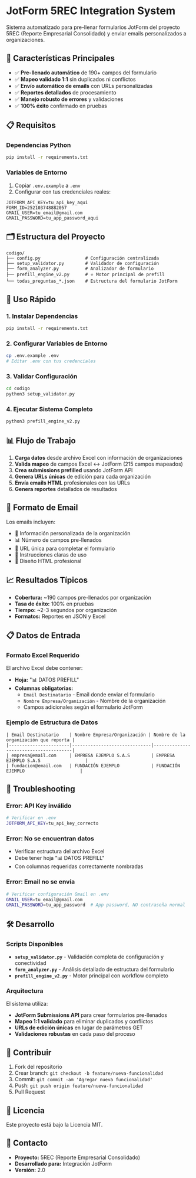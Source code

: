 # JotForm 5REC Integration System

Sistema automatizado para pre-llenar formularios JotForm del proyecto 5REC (Reporte Empresarial Consolidado) y enviar emails personalizados a organizaciones.

## 🚀 Características Principales

- ✅ **Pre-llenado automático** de 190+ campos del formulario
- ✅ **Mapeo validado 1:1** sin duplicados ni conflictos  
- ✅ **Envío automático de emails** con URLs personalizadas
- ✅ **Reportes detallados** de procesamiento
- ✅ **Manejo robusto de errores** y validaciones
- ✅ **100% éxito** confirmado en pruebas

## 📋 Requisitos

### Dependencias Python
```bash
pip install -r requirements.txt
```

### Variables de Entorno
1. Copiar `.env.example` a `.env`
2. Configurar con tus credenciales reales:

```env
JOTFORM_API_KEY=tu_api_key_aqui
FORM_ID=252103748882057
GMAIL_USER=tu_email@gmail.com
GMAIL_PASSWORD=tu_app_password_aqui
```

## 🗂️ Estructura del Proyecto

```
codigo/
├── config.py                 # Configuración centralizada
├── setup_validator.py        # Validador de configuración
├── form_analyzer.py          # Analizador de formulario
├── prefill_engine_v2.py      # ⭐ Motor principal de prefill
└── todas_preguntas_*.json    # Estructura del formulario JotForm
```

## 🚀 Uso Rápido

### 1. Instalar Dependencias
```bash
pip install -r requirements.txt
```

### 2. Configurar Variables de Entorno
```bash
cp .env.example .env
# Editar .env con tus credenciales
```

### 3. Validar Configuración
```bash
cd codigo
python3 setup_validator.py
```

### 4. Ejecutar Sistema Completo
```bash
python3 prefill_engine_v2.py
```

## 📊 Flujo de Trabajo

1. **Carga datos** desde archivo Excel con información de organizaciones
2. **Valida mapeo** de campos Excel ↔ JotForm (215 campos mapeados)
3. **Crea submissions prefilled** usando JotForm API
4. **Genera URLs únicas** de edición para cada organización
5. **Envía emails HTML** profesionales con las URLs
6. **Genera reportes** detallados de resultados

## 📧 Formato de Email

Los emails incluyen:
- 🏢 Información personalizada de la organización
- 📊 Número de campos pre-llenados
- 🔗 URL única para completar el formulario
- 📝 Instrucciones claras de uso
- 🎨 Diseño HTML profesional

## 📈 Resultados Típicos

- **Cobertura:** ~190 campos pre-llenados por organización
- **Tasa de éxito:** 100% en pruebas
- **Tiempo:** ~2-3 segundos por organización
- **Formatos:** Reportes en JSON y Excel

## 📋 Datos de Entrada

### Formato Excel Requerido
El archivo Excel debe contener:
- **Hoja:** "📊 DATOS PREFILL"
- **Columnas obligatorias:**
  - `Email Destinatario` - Email donde enviar el formulario
  - `Nombre Empresa/Organización` - Nombre de la organización
  - Campos adicionales según el formulario JotForm

### Ejemplo de Estructura de Datos
```
| Email Destinatario    | Nombre Empresa/Organización | Nombre de la organización que reporta |
|-----------------------|------------------------------|---------------------------------------|
| empresa@email.com     | EMPRESA EJEMPLO S.A.S        | EMPRESA EJEMPLO S.A.S                 |
| fundacion@email.com   | FUNDACIÓN EJEMPLO            | FUNDACIÓN EJEMPLO                     |
```

## 🔧 Troubleshooting

### Error: API Key inválido
```bash
# Verificar en .env
JOTFORM_API_KEY=tu_api_key_correcto
```

### Error: No se encuentran datos
- Verificar estructura del archivo Excel
- Debe tener hoja "📊 DATOS PREFILL"
- Con columnas requeridas correctamente nombradas

### Error: Email no se envía
```bash
# Verificar configuración Gmail en .env
GMAIL_USER=tu_email@gmail.com
GMAIL_PASSWORD=tu_app_password  # App password, NO contraseña normal
```

## 🛠️ Desarrollo

### Scripts Disponibles

- **`setup_validator.py`** - Validación completa de configuración y conectividad
- **`form_analyzer.py`** - Análisis detallado de estructura del formulario
- **`prefill_engine_v2.py`** - Motor principal con workflow completo

### Arquitectura

El sistema utiliza:
- **JotForm Submissions API** para crear formularios pre-llenados
- **Mapeo 1:1 validado** para eliminar duplicados y conflictos
- **URLs de edición únicas** en lugar de parámetros GET
- **Validaciones robustas** en cada paso del proceso

## 🤝 Contribuir

1. Fork del repositorio
2. Crear branch: `git checkout -b feature/nueva-funcionalidad`
3. Commit: `git commit -am 'Agregar nueva funcionalidad'`
4. Push: `git push origin feature/nueva-funcionalidad`
5. Pull Request

## 📄 Licencia

Este proyecto está bajo la Licencia MIT.

## 👥 Contacto

- **Proyecto:** 5REC (Reporte Empresarial Consolidado)
- **Desarrollado para:** Integración JotForm
- **Versión:** 2.0